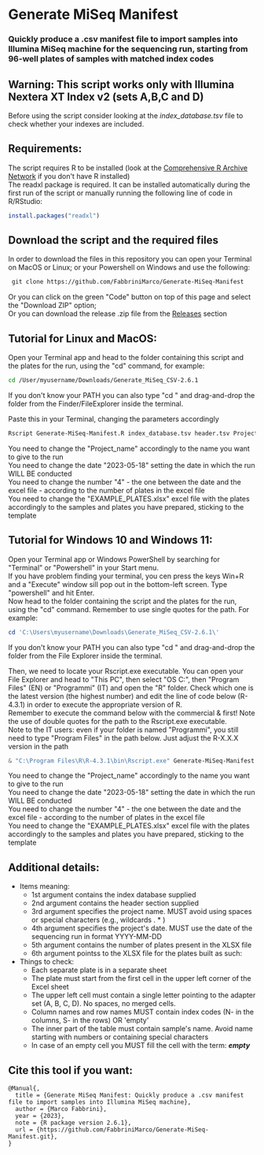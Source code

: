 # Generate MiSeq Manifest
### Quickly produce a .csv manifest file to import samples into Illumina MiSeq machine for the sequencing run, starting from 96-well plates of samples with matched index codes


  ## Warning: This script works only with Illumina Nextera XT Index v2 (sets A,B,C and D)  
  
  Before using the script consider looking at the _index_database.tsv_ file to check whether your indexes are included.  
    

## Requirements:
The script requires R to be installed (look at the [Comprehensive R Archive Network](https://cran.r-project.org/) if you don't have R installed)  
The readxl package is required. It can be installed automatically during the first run of the script or manually running the following line of code in R/RStudio:  

```R
install.packages("readxl")
```


## Download the script and the required files  
In order to download the files in this repository you can open your Terminal on MacOS or Linux; or your Powershell on Windows and use the following:

```diff
 git clone https://github.com/FabbriniMarco/Generate-MiSeq-Manifest
```
Or you can click on the green "Code" button on top of this page and select the "Download ZIP" option;  
Or you can download the release .zip file from the [Releases](https://github.com/FabbriniMarco/Generate-MiSeq-Manifest/releases) section


## Tutorial for Linux and MacOS:  

Open your Terminal app and head to the folder containing this script and the plates for the run, using the "cd" command, for example:  

```Bash
cd /User/myusername/Downloads/Generate_MiSeq_CSV-2.6.1
```

If you don't know your PATH you can also type "cd " and drag-and-drop the folder from the Finder/FileExplorer inside the terminal.

Paste this in your Terminal, changing the parameters accordingly  
```Bash
Rscript Generate-MiSeq-Manifest.R index_database.tsv header.tsv Project_name 2023-05-18 4 EXAMPLE_PLATES.xlsx
```

You need to change the "Project_name" accordingly to the name you want to give to the run  
You need to change the date "2023-05-18" setting the date in which the run WILL BE conducted  
You need to change the number "4" - the one between the date and the excel file - according to the number of plates in the excel file  
You need to change the "EXAMPLE_PLATES.xlsx" excel file with the plates accordingly to the samples and plates you have prepared, sticking to the template  
  
  
  
## Tutorial for Windows 10 and Windows 11:
Open your Terminal app or Windows PowerShell by searching for "Terminal" or "Powershell" in your Start menu.  
If you have problem finding your terminal, you cen press the keys Win+R and a "Execute" window sill pop out in the bottom-left screen. Type "powershell" and hit Enter.  
Now head to the folder containing the script and the plates for the run, using the "cd" command. Remember to use single quotes for the path. For example:  

```Powershell
cd 'C:\Users\myusername\Downloads\Generate_MiSeq_CSV-2.6.1\'
```

If you don't know your PATH you can also type "cd " and drag-and-drop the folder from the File Explorer inside the terminal.  

Then, we need to locate your Rscript.exe executable. You can open your File Explorer and head to "This PC", then select "OS C:", then "Program Files" (EN) or "Programmi" (IT) and open the "R" folder. Check which one is the latest version (the highest number) and edit the line of code below (R-4.3.1) in order to execute the appropriate version of R.  
Remember to execute the command below with the commercial & first! Note the use of double quotes for the path to the Rscript.exe executable.  
Note to the IT users: even if your folder is named "Programmi", you still need to type "Program Files" in the path below. Just adjust the R-X.X.X version in the path  

```Powershell
& "C:\Program Files\R\R-4.3.1\bin\Rscript.exe" Generate-MiSeq-Manifest.R index_database.tsv header.tsv Project_name 2023-05-18 4 EXAMPLE_PLATES.xlsx
```  

You need to change the "Project_name" accordingly to the name you want to give to the run  
You need to change the date "2023-05-18" setting the date in which the run WILL BE conducted  
You need to change the number "4" - the one between the date and the excel file - according to the number of plates in the excel file  
You need to change the "EXAMPLE_PLATES.xlsx" excel file with the plates accordingly to the samples and plates you have prepared, sticking to the template  



## Additional details:

* Items meaning:
  * 1st argument contains the index database supplied
  * 2nd argument contains the header section supplied
  * 3rd argument specifies the project name. MUST avoid using spaces or special characters (e.g., wildcards . * )
  * 4th argument specifies the project's date. MUST use the date of the sequencing run in format YYYY-MM-DD
  * 5th argument contains the number of plates present in the XLSX file
  * 6th argument pointss to the XLSX file for the plates built as such:
* Things to check:
  * Each separate plate is in a separate sheet
  * The plate must start from the first cell in the upper left corner of the Excel sheet
  * The upper left cell must contain a single letter pointing to the adapter set (A, B, C, D). No spaces, no merged cells.
  * Column names and row names MUST contain index codes (N- in the columns, S- in the rows) OR 'empty'
  * The inner part of the table must contain sample's name. Avoid name starting with numbers or containing special characters
  * In case of an empty cell you MUST fill the cell with the term: _**empty**_

    


## Cite this tool if you want:  



```
@Manual{,
  title = {Generate MiSeq Manifest: Quickly produce a .csv manifest file to import samples into Illumina MiSeq machine},
  author = {Marco Fabbrini},
  year = {2023},
  note = {R package version 2.6.1},
  url = {https://github.com/FabbriniMarco/Generate-MiSeq-Manifest.git},
}
```
